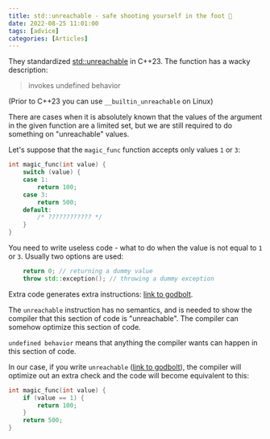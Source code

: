 ```yaml
---
title: std::unreachable - safe shooting yourself in the foot 🔫
date: 2022-08-25 11:01:00
tags: [advice]
categories: [Articles]
---
```


They standardized [std::unreachable](https://en.cppreference.com/w/cpp/utility/unreachable)
in C++23. The function has a wacky description:
> invokes undefined behavior

(Prior to C++23 you can use `__builtin_unreachable` on Linux)

There are cases when it is absolutely known that the values of the argument in the given function
are a limited set, but we are still required to do something on "unreachable" values.

Let's suppose that the `magic_func` function accepts only values `1` or `3`:
```c++
int magic_func(int value) {
    switch (value) {
    case 1:
        return 100;
    case 3:
        return 500;
    default:
        /* ???????????? */
    }
}
```

You need to write useless code - what to do when the value is not equal to `1` or `3`. Usually two options are used:
```c++
    return 0; // returning a dummy value
    throw std::exception(); // throwing a dummy exception
```

Extra code generates extra instructions: [link to godbolt](https://godbolt.org/z/ncnsaMoeY).

The `unreachable` instruction has no semantics, and is needed to show the compiler that
this section of code is "unreachable". The compiler can somehow optimize this section of code.

`undefined behavior` means that anything the compiler wants can happen in this section of code.

In our case, if you write `unreachable` ([link to godbolt](https://godbolt.org/z/9qd5s7oeT)),
the compiler will optimize out an extra check and the code will become equivalent to this:
```c++
int magic_func(int value) {
    if (value == 1) {
        return 100;
    }
    return 500;
}
```
